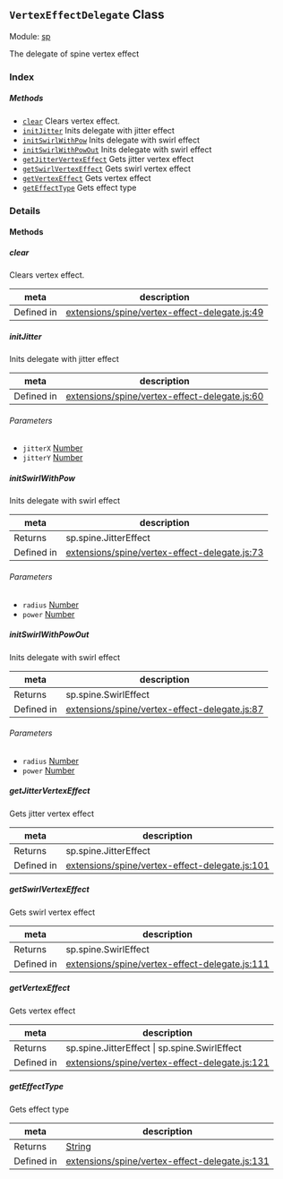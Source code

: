 ## `VertexEffectDelegate` Class



Module: [sp](../modules/sp.md)


The delegate of spine vertex effect



### Index



##### Methods

  - [`clear`](#clear) Clears vertex effect.
  - [`initJitter`](#initjitter) Inits delegate with jitter effect
  - [`initSwirlWithPow`](#initswirlwithpow) Inits delegate with swirl effect
  - [`initSwirlWithPowOut`](#initswirlwithpowout) Inits delegate with swirl effect
  - [`getJitterVertexEffect`](#getjittervertexeffect) Gets jitter vertex effect
  - [`getSwirlVertexEffect`](#getswirlvertexeffect) Gets swirl vertex effect
  - [`getVertexEffect`](#getvertexeffect) Gets vertex effect
  - [`getEffectType`](#geteffecttype) Gets effect type



### Details




<!-- Method Block -->
#### Methods


##### clear

Clears vertex effect.

| meta | description |
|------|-------------|
| Defined in | [extensions/spine/vertex-effect-delegate.js:49](https://github.com/cocos-creator/engine/blob/f495398f4307775f0f733162e3d128d81e063063/extensions/spine/vertex-effect-delegate.js#L49) |



##### initJitter

Inits delegate with jitter effect

| meta | description |
|------|-------------|
| Defined in | [extensions/spine/vertex-effect-delegate.js:60](https://github.com/cocos-creator/engine/blob/f495398f4307775f0f733162e3d128d81e063063/extensions/spine/vertex-effect-delegate.js#L60) |

###### Parameters
- `jitterX` <a href="https://developer.mozilla.org/en/JavaScript/Reference/Global_Objects/Number" class="crosslink external" target="_blank">Number</a> 
- `jitterY` <a href="https://developer.mozilla.org/en/JavaScript/Reference/Global_Objects/Number" class="crosslink external" target="_blank">Number</a> 


##### initSwirlWithPow

Inits delegate with swirl effect

| meta | description |
|------|-------------|
| Returns | sp.spine.JitterEffect 
| Defined in | [extensions/spine/vertex-effect-delegate.js:73](https://github.com/cocos-creator/engine/blob/f495398f4307775f0f733162e3d128d81e063063/extensions/spine/vertex-effect-delegate.js#L73) |

###### Parameters
- `radius` <a href="https://developer.mozilla.org/en/JavaScript/Reference/Global_Objects/Number" class="crosslink external" target="_blank">Number</a> 
- `power` <a href="https://developer.mozilla.org/en/JavaScript/Reference/Global_Objects/Number" class="crosslink external" target="_blank">Number</a> 


##### initSwirlWithPowOut

Inits delegate with swirl effect

| meta | description |
|------|-------------|
| Returns | sp.spine.SwirlEffect 
| Defined in | [extensions/spine/vertex-effect-delegate.js:87](https://github.com/cocos-creator/engine/blob/f495398f4307775f0f733162e3d128d81e063063/extensions/spine/vertex-effect-delegate.js#L87) |

###### Parameters
- `radius` <a href="https://developer.mozilla.org/en/JavaScript/Reference/Global_Objects/Number" class="crosslink external" target="_blank">Number</a> 
- `power` <a href="https://developer.mozilla.org/en/JavaScript/Reference/Global_Objects/Number" class="crosslink external" target="_blank">Number</a> 


##### getJitterVertexEffect

Gets jitter vertex effect

| meta | description |
|------|-------------|
| Returns | sp.spine.JitterEffect 
| Defined in | [extensions/spine/vertex-effect-delegate.js:101](https://github.com/cocos-creator/engine/blob/f495398f4307775f0f733162e3d128d81e063063/extensions/spine/vertex-effect-delegate.js#L101) |



##### getSwirlVertexEffect

Gets swirl vertex effect

| meta | description |
|------|-------------|
| Returns | sp.spine.SwirlEffect 
| Defined in | [extensions/spine/vertex-effect-delegate.js:111](https://github.com/cocos-creator/engine/blob/f495398f4307775f0f733162e3d128d81e063063/extensions/spine/vertex-effect-delegate.js#L111) |



##### getVertexEffect

Gets vertex effect

| meta | description |
|------|-------------|
| Returns | sp.spine.JitterEffect &#124; sp.spine.SwirlEffect 
| Defined in | [extensions/spine/vertex-effect-delegate.js:121](https://github.com/cocos-creator/engine/blob/f495398f4307775f0f733162e3d128d81e063063/extensions/spine/vertex-effect-delegate.js#L121) |



##### getEffectType

Gets effect type

| meta | description |
|------|-------------|
| Returns | <a href="https://developer.mozilla.org/en/JavaScript/Reference/Global_Objects/String" class="crosslink external" target="_blank">String</a> 
| Defined in | [extensions/spine/vertex-effect-delegate.js:131](https://github.com/cocos-creator/engine/blob/f495398f4307775f0f733162e3d128d81e063063/extensions/spine/vertex-effect-delegate.js#L131) |





